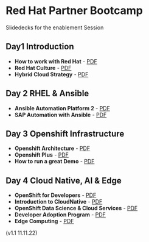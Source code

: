 
# Red Hat Partner Bootcamp
Slidedecks for the enablement Session

## Day1 Introduction

 - **How to work with Red Hat** - [PDF](https://github.com/RHEPDS/bootcamp/blob/main/How%20to%20work%20with%20Red%20Hat.pdf)
 - **Red Hat Culture** - [PDF](https://github.com/RHEPDS/bootcamp/blob/main/Introducing_Open_Organizational_Culture.pdf)
 - **Hybrid Cloud Strategy** - [PDF](https://github.com/RHEPDS/bootcamp/blob/main/Hybrid%20Cloud.pdf)

## Day 2 RHEL & Ansible
 - **Ansible Automation Platform 2** - [PDF](https://github.com/RHEPDS/bootcamp/blob/main/Red%20Hat%20Ansible%20Automation%20Platform%20Technical%20Deck%20-%20V230809.pdf)
 - **SAP Automation with Ansible** - [PDF](https://github.com/RHEPDS/bootcamp/blob/main/SAP-Automation.pdf)

## Day 3 Openshift Infrastructure
  - **Openshift Architecture** - [PDF](https://github.com/RHEPDS/bootcamp/blob/main/OpenShift%20Operational.pdf)
  - **Openshift Plus** - [PDF](https://github.com/RHEPDS/bootcamp/blob/main/OpenShift%20Plus.pdf)
  - **How to run a great Demo** - [PDF](https://github.com/RHEPDS/bootcamp/blob/main/Introduction%20into%20story%20telling.pdf)

## Day 4 Cloud Native, AI & Edge

  - **OpenShift for Developers** - [PDF](https://github.com/RHEPDS/bootcamp/blob/main/Thu_OpenShift_For_Devs.pdf)
  - **Introduction to CloudNative** - [PDF](https://github.com/RHEPDS/bootcamp/blob/main/Thu_CloudNative.pdf)
  - **OpenShift Data Science & Cloud Services** - [PDF](https://github.com/RHEPDS/bootcamp/blob/main/RHODS_Cloud_Services.pdf)
  - **Developer Adoption Program** - [PDF](https://github.com/RHEPDS/bootcamp/blob/main/DeveloperAdoptionPartnerBootcamp.pdf)  
  - **Edge Computing** - [PDF](https://github.com/RHEPDS/bootcamp/blob/main/OpenShift%20Edge.pdf)

(v1.1 11.11.22)
